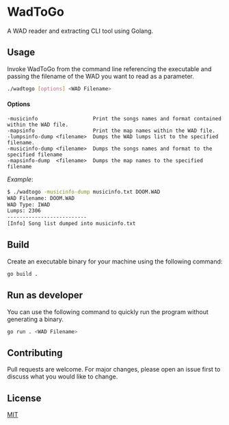 # WadToGo

A WAD reader and extracting CLI tool using Golang.

## Usage

Invoke WadToGo from the command line referencing the executable and passing the filename of the WAD you want to read as a parameter.

```bash
./wadtogo [options] <WAD Filename>
```

#### Options

```
-musicinfo                  Print the songs names and format contained within the WAD file.
-mapsinfo                   Print the map names within the WAD file.
-lumpsinfo-dump <filename>  Dumps the WAD lumps list to the specified filename.
-musicinfo-dump <filename>  Dumps the songs names and format to the specified filename
-mapsinfo-dump  <filename>  Dumps the map names to the specified filename
```

_Example_:
```bash
$ ./wadtogo -musicinfo-dump musicinfo.txt DOOM.WAD
WAD Filename: DOOM.WAD
WAD Type: IWAD
Lumps: 2306
--------------------------
[Info] Song list dumped into musicinfo.txt
```

## Build

Create an executable binary for your machine using the following command:

```bash
go build .
```

## Run as developer

You can use the following command to quickly run the program without generating a binary.

```bash
go run . <WAD Filename>
```

## Contributing
Pull requests are welcome. For major changes, please open an issue first to discuss what you would like to change.

## License

[MIT](https://choosealicense.com/licenses/mit/)